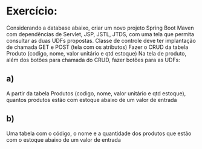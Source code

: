 # Exercício:
Considerando a database abaixo, criar um novo projeto Spring Boot Maven com dependências de Servlet, JSP, JSTL, JTDS, com uma tela que permita consultar as duas UDFs propostas. Classe de controle deve ter implantação de chamada GET e POST (tela com os atributos)
Fazer o CRUD da tabela Produto (codigo, nome, valor unitário e qtd estoque)
Na tela de produto, além dos botões para chamada do CRUD, fazer botões para as UDFs:

## a) 
A partir da tabela Produtos (codigo, nome, valor unitário e qtd estoque), quantos produtos estão com estoque abaixo de um valor de entrada
## b) 
Uma tabela com o código, o nome e a quantidade dos produtos que estão com o estoque abaixo de um valor de entrada
